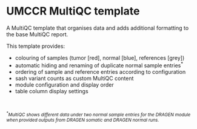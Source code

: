 # UMCCR MultiQC template

A MultiQC template that organises data and adds additional formatting to the base MultiQC report.

This template provides:

* colouring of samples (tumor [red], normal [blue], references [grey])
* automatic hiding and renaming of duplicate normal sample entries<sup>\*</sup>
* ordering of sample and reference entries according to configuration
* sash variant counts as custom MultiQC content
* module configuration and display order
* table column display settings

<br />

*<sup><sup>\*</sup>MultiQC shows different data under two normal sample entries for the DRAGEN module when provided outputs
from DRAGEN somatic and DRAGEN normal runs.</sup>*
